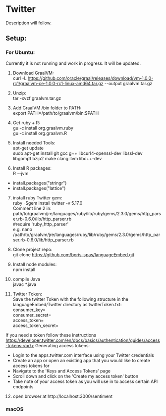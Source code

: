 # Twitter 
Description will follow.

## Setup:

### For Ubuntu:

Currently it is not running and work in progress. It will be updated.

1. Download GraalVM:<br/>
curl -L  https://github.com/oracle/graal/releases/download/vm-1.0.0-rc1/graalvm-ce-1.0.0-rc1-linux-amd64.tar.gz --output graalvm.tar.gz

2. Unzip:<br/>
tar -xvzf graalvm.tar.gz

3. Add GraalVM /bin folder to PATH:<br/>
export PATH=/path/to/graalvm/bin:$PATH

4. Get ruby + R:<br/>
gu -c install org.graalvm.ruby<br/>
gu -c install org.graalvm.R

5. Install needed Tools:<br/>
apt-get update<br/>
sudo apt-get install git gcc g++ libcurl4-openssl-dev libssl-dev libgomp1 bzip2 make clang llvm libc++-dev

6. Install R packages:<br/>
R --jvm<br/>
- install.packages("stringr")<br/>
- install.packages("lattice")

7. install ruby Twitter gem:<br/>
ruby -Sgem install twitter -v 5.17.0<br/>
Comment line 2 in: <br/> path/to/graalvm/jre/languages/ruby/lib/ruby/gems/2.3.0/gems/http_parser.rb-0.6.0/lib/http_parser.rb<br/>
\#require 'ruby_http_parser'<br/>
e.g. nano /path/to/graalvm/jre/languages/ruby/lib/ruby/gems/2.3.0/gems/http_parser.rb-0.6.0/lib/http_parser.rb

8. Clone project repo:<br/>
git clone https://github.com/boris-spas/languageEmbed.git

9. Install node modules:<br/>
npm install

10. compile Java<br/>
javac *.java

11. Twitter Token:<br/>
Save the twitter Token with the following structure in the languageEmbed/Twitter directory as twitterToken.txt:<br/>
consumer_key=<br/>
consumer_secret=<br/>
access_token=<br/>
access_token_secret=<br/>

If you need a token follow these instructions<br/> https://developer.twitter.com/en/docs/basics/authentication/guides/access-tokens:<br/>
Generating access tokens:<br/>
- Login to the apps.twitter.com interface using your Twitter credentials
- Create an app or open an existing app that you would like to create access tokens for
- Navigate to the 'Keys and Access Tokens' page
- Scroll down and click on the 'Create my access token' button
- Take note of your access token as you will use in to access certain API endpoints

12. open browser at http://localhost:3000/sentiment

### macOS
